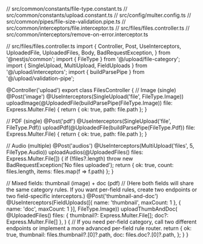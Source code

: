 // src/common/constants/file-type.constant.ts
// src/common/constants/upload.constant.ts
// src/config/multer.config.ts
// src/common/pipes/file-size-validation.pipe.ts
// src/common/interceptors/file.interceptor.ts
// src/files/files.controller.ts
// src/common/interceptors/remove-on-error.interceptor.ts

// src/files/files.controller.ts
import {
Controller, Post, UseInterceptors, UploadedFile, UploadedFiles,
Body, BadRequestException,
} from '@nestjs/common';
import { FileType } from '@/upload/file-category';
import { SingleUpload, MultiUpload, FieldUploads } from '@/upload/interceptors';
import { buildParsePipe } from '@/upload/validation-pipe';

@Controller('upload')
export class FilesController {
// Image (single)
@Post('image')
@UseInterceptors(SingleUpload('file', FileType.Image))
uploadImage(@UploadedFile(buildParsePipe(FileType.Image)) file: Express.Multer.File) {
return { ok: true, path: file.path };
}

// PDF (single)
@Post('pdf')
@UseInterceptors(SingleUpload('file', FileType.Pdf))
uploadPdf(@UploadedFile(buildParsePipe(FileType.Pdf)) file: Express.Multer.File) {
return { ok: true, path: file.path };
}

// Audio (multiple)
@Post('audios')
@UseInterceptors(MultiUpload('files', 5, FileType.Audio))
uploadAudios(@UploadedFiles() files: Express.Multer.File[]) {
if (!files?.length) throw new BadRequestException('No files uploaded');
return { ok: true, count: files.length, items: files.map(f => f.path) };
}

// Mixed fields: thumbnail (image) + doc (pdf)
// (Here both fields will share the same category rules. If you want per-field rules, create two endpoints or two field-specific interceptors.)
@Post('thumbnail-and-doc')
@UseInterceptors(FieldUploads([{ name: 'thumbnail', maxCount: 1 }, { name: 'doc', maxCount: 1 }], FileType.Image))
uploadThumbAndDoc(
@UploadedFiles()
files: { thumbnail?: Express.Multer.File[]; doc?: Express.Multer.File[] },
) {
// If you need per-field category, call two different endpoints or implement a more advanced per-field rule router.
return {
ok: true,
thumbnail: files.thumbnail?.[0]?.path,
doc: files.doc?.[0]?.path,
};
}
}
